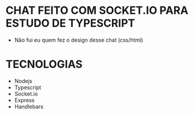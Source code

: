 # CHAT FEITO COM SOCKET.IO PARA ESTUDO DE TYPESCRIPT 

- Não fui eu quem fez o design desse chat (css/html) 

# TECNOLOGIAS 
- Nodejs
- Typescript 
- Socket.io 
- Express 
- Handlebars 